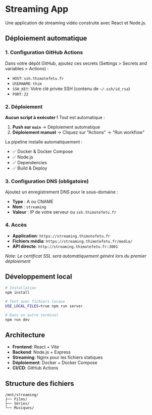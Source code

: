 # Streaming App

Une application de streaming vidéo construite avec React et Node.js.

## Déploiement automatique

### 1. Configuration GitHub Actions

Dans votre dépôt GitHub, ajoutez ces secrets (Settings > Secrets and variables > Actions) :

- `HOST`: `ssh.thimotefetu.fr`
- `USERNAME`: `thim`
- `SSH_KEY`: Votre clé privée SSH (contenu de `~/.ssh/id_rsa`)
- `PORT`: `22`

### 2. Déploiement

**Aucun script à exécuter !** Tout est automatique :

1. **Push sur `main`** → Déploiement automatique
2. **Déploiement manuel** → Cliquez sur "Actions" → "Run workflow"

La pipeline installe automatiquement :
- ✅ Docker & Docker Compose
- ✅ Node.js
- ✅ Dependencies
- ✅ Build & Deploy

### 3. Configuration DNS (obligatoire)

Ajoutez un enregistrement DNS pour le sous-domaine :
- **Type** : A ou CNAME
- **Nom** : `streaming`
- **Valeur** : IP de votre serveur ou `ssh.thimotefetu.fr`

### 4. Accès

- **Application**: `https://streaming.thimotefetu.fr`
- **Fichiers média**: `https://streaming.thimotefetu.fr/media/`
- **API directe**: `http://streaming.thimotefetu.fr:3001`

*Note: Le certificat SSL sera automatiquement généré lors du premier déploiement*

## Développement local

```bash
# Installation
npm install

# Test avec fichiers locaux
USE_LOCAL_FILES=true npm run server

# Dans un autre terminal
npm run dev
```

## Architecture

- **Frontend**: React + Vite
- **Backend**: Node.js + Express
- **Streaming**: Nginx pour les fichiers statiques
- **Déploiement**: Docker + Docker Compose
- **CI/CD**: GitHub Actions

## Structure des fichiers

```
/mnt/streaming/
├── Films/
├── Séries/
└── Musiques/
```